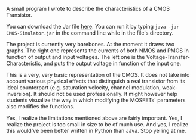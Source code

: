 A small program I wrote to describe the characteristics of a CMOS Transistor. 

You can download the Jar file [here](https://drive.google.com/open?id=1-bAl6nKNmgeiyxbDPp_TWZ0sD4nudPDM). 
You can run it by typing `java -jar CMOS-Simulator.jar` in the command line while in the file's directory.

The project is currently very barebones. At the moment it draws two graphs. The right one represents the currents of both NMOS and PMOS in function of output and input voltages. The left one is the Voltage-Transfer-Characteristic, and puts the output voltage in function of the input one.

This is a very, very basic representation of the CMOS. It does not take into account various physical effects that distinguish a real transistor from its ideal counterpart (e.g. saturation velocity, channel modulation, weak-inversion). It should not be used professionally. It might however help students visualize the way in which modifying the MOSFETs' parameters also modifies the functions.

Yes, I realize the limitations mentioned above are fairly important. Yes, I realize the project is too small in size to be of much use. And yes, I realize this would've been better written in Python than Java. Stop yelling at me.
